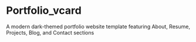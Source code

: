 # Portfolio_vcard
A modern dark-themed portfolio website template featuring About, Resume, Projects, Blog, and Contact sections
